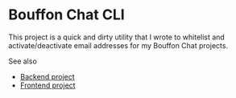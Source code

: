 # Bouffon Chat CLI
This project is a quick and dirty utility that I wrote to whitelist and activate/deactivate email addresses for my Bouffon Chat projects.

See also
* [Backend project](https://github.com/Dauvis/BouffonChatBackend)
* [Frontend project](https://github.com/Dauvis/BouffonChatFrontend)

